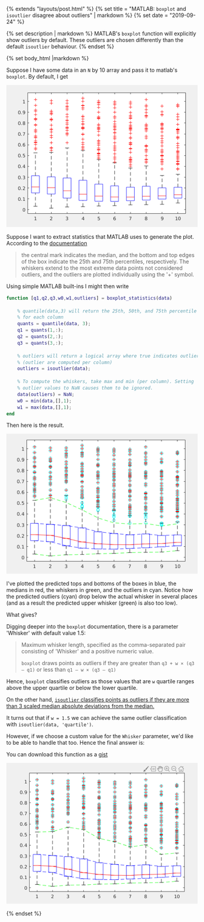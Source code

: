 {% extends "layouts/post.html" %}
{% set title = "MATLAB: `boxplot` and `isoutlier` disagree about outliers" | markdown %}
{% set date = "2019-09-24" %}

{% set description | markdown %}
MATLAB's `boxplot` function will explicitly show outliers by default.
These outliers are chosen differently than the default `isoutlier`
behaviour.
{% endset %}

{% set body_html |markdown %}

Suppose I have some data in an `N` by 10 array and pass it to matlab's
`boxplot`. By default, I get

![default boxplot](boxplot.png)

Suppose I want to extract statistics that MATLAB uses to generate the
plot. According to the [documentation](https://www.mathworks.com/help/stats/boxplot.html)

> the central mark indicates the median, and the bottom and top edges of
> the box indicate the 25th and 75th percentiles, respectively. The
> whiskers extend to the most extreme data points not considered
> outliers, and the outliers are plotted individually using the '+'
> symbol.

Using simple MATLAB built-ins I might then write

```matlab
function [q1,q2,q3,w0,w1,outliers] = boxplot_statistics(data)

    % quantile(data,3) will return the 25th, 50th, and 75th percentile
    % for each column
    quants = quantile(data, 3);
    q1 = quants(1,:);
    q2 = quants(2,:);
    q3 = quants(3,:);

    % outliers will return a logical array where true indicates outliers
    % (outlier are computed per column)
    outliers = isoutlier(data);

    % To compute the whiskers, take max and min (per column). Setting
    % outlier values to NaN causes them to be ignored.
    data(outliers) = NaN;
    w0 = min(data,[],1);
    w1 = max(data,[],1);
end
```

Then here is the result.

![incorrect `boxplot_statistics` results](boxplot_wrong.png)

I've plotted the predicted tops and bottoms of the boxes in blue, the
medians in red, the whiskers in green, and the outliers in cyan. Notice
how the predicted outliers (cyan) drop below the actual whisker in
several places (and as a result the predicted upper whisker (green) is
also too low).

What gives?

Digging deeper into the `boxplot` documentation, there is a parameter
'Whisker' with default value 1.5:

> Maximum whisker length, specified as the comma-separated pair consisting of 'Whisker' and a positive numeric value.
>
> `boxplot` draws points as outliers if they are greater than `q3 + w × (q3 – q1)` or less than `q1 – w × (q3 – q1)`

Hence, `boxplot` classifies outliers as those values that are `w`
quartile ranges above the upper quartile or below the lower quartile.

On the other hand, [`isoutlier` classifies points as outliers if they are
more than 3 scaled median absolute deviations from the median.](https://www.mathworks.com/help/matlab/ref/isoutlier.html)

It turns out that if `w = 1.5` we can achieve the same outlier
classification with `isoutlier(data, 'quartile')`.

However, if we choose a custom value for the `Whisker` parameter, we'd
like to be able to handle that too. Hence the final answer is:

<script src="https://gist.github.com/jpeoples/c25f9cba36519b2c223349904961df57.js"></script>

You can download this function as a [gist]()

![correct `boxplot_statistices` results](boxplot_right.png)


{% endset %}
